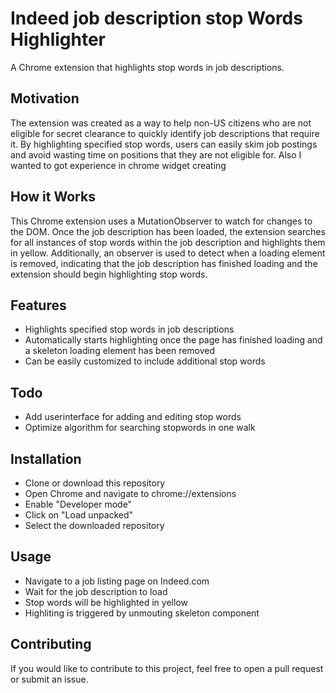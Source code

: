 # Indeed job description stop Words Highlighter
A Chrome extension that highlights stop words in job descriptions.

## Motivation
The extension was created as a way to help non-US citizens who are not eligible for secret clearance to quickly identify job descriptions that require it. By highlighting specified stop words, users can easily skim job postings and avoid wasting time on positions that they are not eligible for.
Also I wanted to got experience in chrome widget creating 

## How it Works
This Chrome extension uses a MutationObserver to watch for changes to the DOM. Once the job description has been loaded, the extension searches for all instances of stop words within the job description and highlights them in yellow. Additionally, an observer is used to detect when a loading element is removed, indicating that the job description has finished loading and the extension should begin highlighting stop words.

## Features
- Highlights specified stop words in job descriptions
- Automatically starts highlighting once the page has finished loading and a skeleton loading element has been removed
- Can be easily customized to include additional stop words

## Todo
- Add userinterface for adding and editing stop words
- Optimize algorithm for searching stopwords in one walk

## Installation
- Clone or download this repository
- Open Chrome and navigate to chrome://extensions
- Enable "Developer mode"
- Click on "Load unpacked"
- Select the downloaded repository

## Usage
- Navigate to a job listing page on Indeed.com
- Wait for the job description to load
- Stop words will be highlighted in yellow
- Highliting is triggered by unmouting skeleton component


## Contributing
If you would like to contribute to this project, feel free to open a pull request or submit an issue.